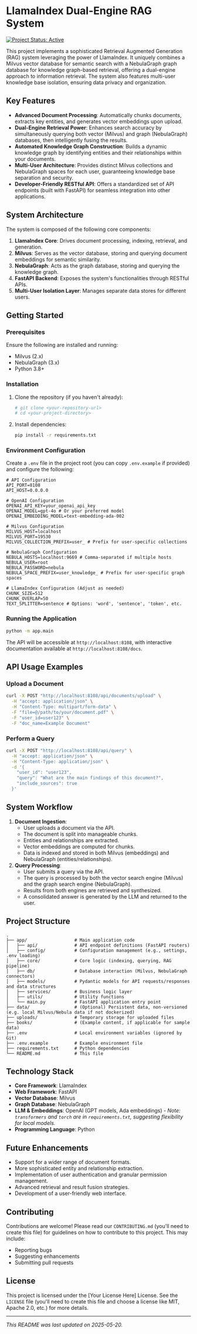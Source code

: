 # LlamaIndex Dual-Engine RAG System

[![Project Status: Active](https://img.shields.io/badge/status-active-success.svg)](https://github.com/chijiang/duo-engine-rag.git)

This project implements a sophisticated Retrieval Augmented Generation (RAG) system leveraging the power of LlamaIndex. It uniquely combines a Milvus vector database for semantic search with a NebulaGraph graph database for knowledge graph-based retrieval, offering a dual-engine approach to information retrieval. The system also features multi-user knowledge base isolation, ensuring data privacy and organization.

## Key Features

*   **Advanced Document Processing**: Automatically chunks documents, extracts key entities, and generates vector embeddings upon upload.
*   **Dual-Engine Retrieval Power**: Enhances search accuracy by simultaneously querying both vector (Milvus) and graph (NebulaGraph) databases, then intelligently fusing the results.
*   **Automated Knowledge Graph Construction**: Builds a dynamic knowledge graph by identifying entities and their relationships within your documents.
*   **Multi-User Architecture**: Provides distinct Milvus collections and NebulaGraph spaces for each user, guaranteeing knowledge base separation and security.
*   **Developer-Friendly RESTful API**: Offers a standardized set of API endpoints (built with FastAPI) for seamless integration into other applications.

## System Architecture

The system is composed of the following core components:

1.  **LlamaIndex Core**: Drives document processing, indexing, retrieval, and generation.
2.  **Milvus**: Serves as the vector database, storing and querying document embeddings for semantic similarity.
3.  **NebulaGraph**: Acts as the graph database, storing and querying the knowledge graph.
4.  **FastAPI Backend**: Exposes the system's functionalities through RESTful APIs.
5.  **Multi-User Isolation Layer**: Manages separate data stores for different users.

## Getting Started

### Prerequisites

Ensure the following are installed and running:

*   Milvus (2.x)
*   NebulaGraph (3.x)
*   Python 3.8+

### Installation

1.  Clone the repository (if you haven't already):
    ```bash
    # git clone <your-repository-url>
    # cd <your-project-directory>
    ```
2.  Install dependencies:
    ```bash
    pip install -r requirements.txt
    ```

### Environment Configuration

Create a `.env` file in the project root (you can copy `.env.example` if provided) and configure the following:

```env
# API Configuration
API_PORT=8108
API_HOST=0.0.0.0

# OpenAI Configuration
OPENAI_API_KEY=your_openai_api_key
OPENAI_MODEL=gpt-4o # Or your preferred model
OPENAI_EMBEDDING_MODEL=text-embedding-ada-002

# Milvus Configuration
MILVUS_HOST=localhost
MILVUS_PORT=19530
MILVUS_COLLECTION_PREFIX=user_ # Prefix for user-specific collections

# NebulaGraph Configuration
NEBULA_HOSTS=localhost:9669 # Comma-separated if multiple hosts
NEBULA_USER=root
NEBULA_PASSWORD=nebula
NEBULA_SPACE_PREFIX=user_knowledge_ # Prefix for user-specific graph spaces

# LlamaIndex Configuration (Adjust as needed)
CHUNK_SIZE=512
CHUNK_OVERLAP=50
TEXT_SPLITTER=sentence # Options: 'word', 'sentence', 'token', etc.
```

### Running the Application

```bash
python -m app.main
```
The API will be accessible at `http://localhost:8108`, with interactive documentation available at `http://localhost:8108/docs`.

## API Usage Examples

### Upload a Document

```bash
curl -X POST "http://localhost:8108/api/documents/upload" \
  -H "accept: application/json" \
  -H "Content-Type: multipart/form-data" \
  -F "file=@/path/to/your/document.pdf" \
  -F "user_id=user123" \
  -F "doc_name=Example Document"
```

### Perform a Query

```bash
curl -X POST "http://localhost:8108/api/query" \
  -H "accept: application/json" \
  -H "Content-Type: application/json" \
  -d '{
    "user_id": "user123",
    "query": "What are the main findings of this document?",
    "include_sources": true
  }'
```

## System Workflow

1.  **Document Ingestion**:
    *   User uploads a document via the API.
    *   The document is split into manageable chunks.
    *   Entities and relationships are extracted.
    *   Vector embeddings are computed for chunks.
    *   Data is indexed and stored in both Milvus (embeddings) and NebulaGraph (entities/relationships).
2.  **Query Processing**:
    *   User submits a query via the API.
    *   The query is processed by both the vector search engine (Milvus) and the graph search engine (NebulaGraph).
    *   Results from both engines are retrieved and synthesized.
    *   A consolidated answer is generated by the LLM and returned to the user.

## Project Structure

```
.
├── app/                  # Main application code
│   ├── api/              # API endpoint definitions (FastAPI routers)
│   ├── config/           # Configuration management (e.g., settings, .env loading)
│   ├── core/             # Core logic (indexing, querying, RAG pipeline)
│   ├── db/               # Database interaction (Milvus, NebulaGraph connectors)
│   ├── models/           # Pydantic models for API requests/responses and data structures
│   ├── services/         # Business logic layer
│   ├── utils/            # Utility functions
│   └── main.py           # FastAPI application entry point
├── data/                 # (Optional) Persistent data, non-versioned (e.g. local Milvus/Nebula data if not dockerized)
├── uploads/              # Temporary storage for uploaded files
├── books/                # (Example content, if applicable for sample data)
├── .env                  # Local environment variables (ignored by Git)
├── .env.example          # Example environment file
├── requirements.txt      # Python dependencies
└── README.md             # This file
```

## Technology Stack

*   **Core Framework**: LlamaIndex
*   **Web Framework**: FastAPI
*   **Vector Database**: Milvus
*   **Graph Database**: NebulaGraph
*   **LLM & Embeddings**: OpenAI (GPT models, Ada embeddings) - *Note: `transformers` and `torch` are in `requirements.txt`, suggesting flexibility for local models.*
*   **Programming Language**: Python

## Future Enhancements

*   Support for a wider range of document formats.
*   More sophisticated entity and relationship extraction.
*   Implementation of user authentication and granular permission management.
*   Advanced retrieval and result fusion strategies.
*   Development of a user-friendly web interface.

## Contributing

Contributions are welcome! Please read our `CONTRIBUTING.md` (you'll need to create this file) for guidelines on how to contribute to this project. This may include:

*   Reporting bugs
*   Suggesting enhancements
*   Submitting pull requests

## License

This project is licensed under the [Your License Here] License. See the `LICENSE` file (you'll need to create this file and choose a license like MIT, Apache 2.0, etc.) for more details.

---

*This README was last updated on 2025-05-20.* 